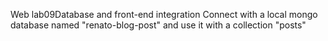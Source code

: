 Web lab09Database and front-end integration
Connect with a local mongo database named "renato-blog-post" 
and use it with a collection "posts"